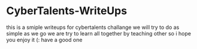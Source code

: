 # CyberTalents-WriteUps
this is a smiple writeups for cybertalents challange we will try to do as simple as we go 
we are try to learn all together by teaching other so i hope you enjoy it (: have a good one
